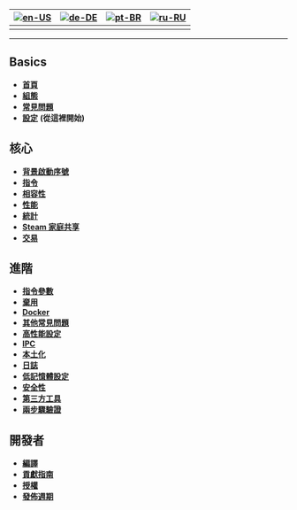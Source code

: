 | [![en-US](https://raw.githubusercontent.com/hjnilsson/country-flags/master/png100px/us.png)](https://github.com/JustArchiNET/ArchiSteamFarm/wiki/Home) | [![de-DE](https://raw.githubusercontent.com/hjnilsson/country-flags/master/png100px/de.png)](https://github.com/JustArchiNET/ArchiSteamFarm/wiki/Home-de-DE) | [![pt-BR](https://raw.githubusercontent.com/hjnilsson/country-flags/master/png100px/br.png)](https://github.com/JustArchiNET/ArchiSteamFarm/wiki/Home-pt-BR) | [![ru-RU](https://raw.githubusercontent.com/hjnilsson/country-flags/master/png100px/ru.png)](https://github.com/JustArchiNET/ArchiSteamFarm/wiki/Home-ru-RU) |
| ------------------------------------------------------------------------------------------------------------------------------------------------------ | ------------------------------------------------------------------------------------------------------------------------------------------------------------ | ------------------------------------------------------------------------------------------------------------------------------------------------------------ | ------------------------------------------------------------------------------------------------------------------------------------------------------------ |
|                                                                                                                                                        |                                                                                                                                                              |                                                                                                                                                              |                                                                                                                                                              |

* * *

## Basics

* **[首頁](https://github.com/JustArchiNET/ArchiSteamFarm/wiki/Home)**
* **[組態](https://github.com/JustArchiNET/ArchiSteamFarm/wiki/Configuration)**
* **[常見問題](https://github.com/JustArchiNET/ArchiSteamFarm/wiki/FAQ)**
* **[設定](https://github.com/JustArchiNET/ArchiSteamFarm/wiki/Setting-up)** **(從這裡開始)**

## 核心

* **[背景啟動序號](https://github.com/JustArchiNET/ArchiSteamFarm/wiki/Background-games-redeemer)**
* **[指令](https://github.com/JustArchiNET/ArchiSteamFarm/wiki/Commands)**
* **[相容性](https://github.com/JustArchiNET/ArchiSteamFarm/wiki/Compatibility)**
* **[性能](https://github.com/JustArchiNET/ArchiSteamFarm/wiki/Performance)**
* **[統計](https://github.com/JustArchiNET/ArchiSteamFarm/wiki/Statistics)**
* **[Steam 家庭共享](https://github.com/JustArchiNET/ArchiSteamFarm/wiki/Steam-Family-Sharing)**
* **[交易](https://github.com/JustArchiNET/ArchiSteamFarm/wiki/Trading)**

## 進階

* **[指令參數](https://github.com/JustArchiNET/ArchiSteamFarm/wiki/Command-line-arguments)**
* **[棄用](https://github.com/JustArchiNET/ArchiSteamFarm/wiki/Deprecation)**
* **[Docker](https://github.com/JustArchiNET/ArchiSteamFarm/wiki/Docker)**
* **[其他常見問題](https://github.com/JustArchiNET/ArchiSteamFarm/wiki/Extended-FAQ)**
* **[高性能設定](https://github.com/JustArchiNET/ArchiSteamFarm/wiki/High-performance-setup)**
* **[IPC](https://github.com/JustArchiNET/ArchiSteamFarm/wiki/IPC)**
* **[本土化](https://github.com/JustArchiNET/ArchiSteamFarm/wiki/Localization)**
* **[日誌](https://github.com/JustArchiNET/ArchiSteamFarm/wiki/Logging)**
* **[低記憶體設定](https://github.com/JustArchiNET/ArchiSteamFarm/wiki/Low-memory-setup)**
* **[安全性](https://github.com/JustArchiNET/ArchiSteamFarm/wiki/Security)**
* **[第三方工具](https://github.com/JustArchiNET/ArchiSteamFarm/wiki/Third-party-tools)**
* **[兩步驟驗證](https://github.com/JustArchiNET/ArchiSteamFarm/wiki/Two-factor-authentication)**

## 開發者

* **[編譯](https://github.com/JustArchiNET/ArchiSteamFarm/wiki/Compilation)**
* **[貢獻指南](https://github.com/JustArchiNET/ArchiSteamFarm/blob/master/.github/CONTRIBUTING.md)**
* **[授權](https://github.com/JustArchiNET/ArchiSteamFarm/wiki/License)**
* **[發佈週期](https://github.com/JustArchiNET/ArchiSteamFarm/wiki/Release-cycle)**
